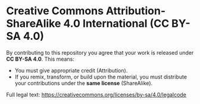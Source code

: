 # Creative Commons Attribution-ShareAlike 4.0 International (CC BY-SA 4.0)

By contributing to this repository you agree that your work is released under **CC BY-SA 4.0**.
This means:
- You must give appropriate credit (Attribution).
- If you remix, transform, or build upon the material, you must distribute your contributions under the **same license** (ShareAlike).

Full legal text: https://creativecommons.org/licenses/by-sa/4.0/legalcode
